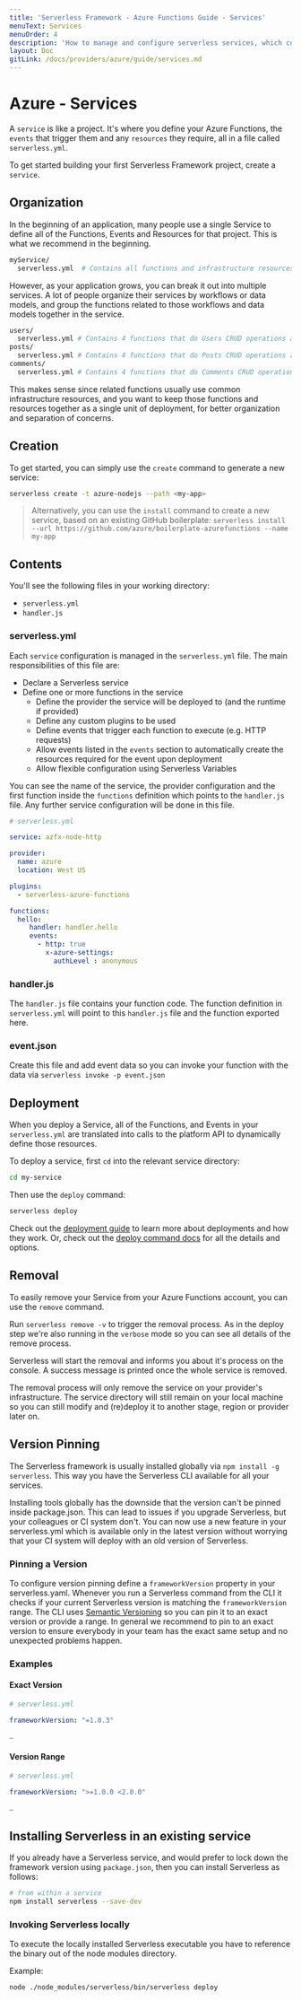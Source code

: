 ```yaml
---
title: 'Serverless Framework - Azure Functions Guide - Services'
menuText: Services
menuOrder: 4
description: 'How to manage and configure serverless services, which contain your Azure Functions, their events and resources.'
layout: Doc
gitLink: /docs/providers/azure/guide/services.md
---
```


# Azure - Services

A `service` is like a project.  It's where you define your Azure Functions, the
`events` that trigger them and any  `resources` they require, all in a file
called `serverless.yml`.

To get started building your first Serverless Framework project, create a
`service`.

## Organization

In the beginning of an application, many people use a single Service to define
all of the Functions, Events and Resources for that project.  This is what we
recommend in the beginning.

```bash
myService/
  serverless.yml  # Contains all functions and infrastructure resources
```

However, as your application grows, you can break it out into multiple services.
A lot of people organize their services by workflows or data models, and group
the functions related to those workflows and data models together in the service.

```bash
users/
  serverless.yml # Contains 4 functions that do Users CRUD operations and the Users database
posts/
  serverless.yml # Contains 4 functions that do Posts CRUD operations and the Posts database
comments/
  serverless.yml # Contains 4 functions that do Comments CRUD operations and the Comments database
```

This makes sense since related functions usually use common infrastructure
resources, and you want to keep those functions and resources together as a
single unit of deployment, for better organization and separation of concerns.

## Creation

To get started, you can simply use the `create` command to generate a new service:

```bash
serverless create -t azure-nodejs --path <my-app>
```

> Alternatively, you can use the `install` command to create a new service, based on an existing GitHub boilerplate: `serverless install --url https://github.com/azure/boilerplate-azurefunctions --name my-app`

## Contents

You'll see the following files in your working directory:
- `serverless.yml`
- `handler.js`

### serverless.yml

Each `service` configuration is managed in the `serverless.yml` file. The main responsibilities of this file are:

- Declare a Serverless service
- Define one or more functions in the service
    - Define the provider the service will be deployed to (and the runtime if provided)
    - Define any custom plugins to be used
    - Define events that trigger each function to execute (e.g. HTTP requests)
    - Allow events listed in the `events` section to automatically create the resources required for the event upon deployment
    - Allow flexible configuration using Serverless Variables

You can see the name of the service, the provider configuration and the first function inside the `functions` definition which points to the `handler.js` file. Any further service configuration will be done in this file.

```yml
# serverless.yml

service: azfx-node-http

provider:
  name: azure
  location: West US

plugins:
  - serverless-azure-functions

functions:
  hello:
     handler: handler.hello
     events:
       - http: true
         x-azure-settings:
           authLevel : anonymous
```

### handler.js

The `handler.js` file contains your function code. The function definition in
`serverless.yml` will point to this `handler.js` file and the function exported
here.

### event.json

Create this file and add event data so you can invoke your function with the data
via `serverless invoke -p event.json`

## Deployment

When you deploy a Service, all of the Functions, and Events in your
`serverless.yml` are translated into calls to the platform API to dynamically
define those resources.

To deploy a service, first `cd` into the relevant service directory:

```bash
cd my-service
```

Then use the `deploy` command:

```bash
serverless deploy
```

Check out the [deployment guide](https://serverless.com/framework/docs/providers/azure/guide/deploying/)
to learn more about deployments and how they work.  Or, check out the
[deploy command docs](../../cli-reference/deploy) for all the details and options.

## Removal

To easily remove your Service from your Azure Functions account, you can use the
`remove` command.

Run `serverless remove -v` to trigger the removal process. As in the deploy step
we're also running in the `verbose` mode so you can see all details of the remove
process.

Serverless will start the removal and informs you about it's process on the
console. A success message is printed once the whole service is removed.

The removal process will only remove the service on your provider's
infrastructure. The service directory will still remain on your local machine so
you can still modify and (re)deploy it to another stage, region or provider later
on.

## Version Pinning

The Serverless framework is usually installed globally via `npm install -g
serverless`. This way you have the Serverless CLI available for all your
services.

Installing tools globally has the downside that the version can't be pinned
inside package.json. This can lead to issues if you upgrade Serverless, but your
colleagues or CI system don't. You can now use a new feature in your
serverless.yml which is available only in the latest version without worrying
that your CI system will deploy with an old version of Serverless.

### Pinning a Version

To configure version pinning define a `frameworkVersion` property in your
serverless.yaml. Whenever you run a Serverless command from the CLI it checks if
your current Serverless version is matching the `frameworkVersion` range. The CLI
uses [Semantic Versioning](http://semver.org/) so you can pin it to an exact
version or provide a range. In general we recommend to pin to an exact version to
ensure everybody in your team has the exact same setup and no unexpected problems
happen.

### Examples

#### Exact Version

```yml
# serverless.yml

frameworkVersion: "=1.0.3"

…
```

#### Version Range

```yml
# serverless.yml

frameworkVersion: ">=1.0.0 <2.0.0"

…
```

## Installing Serverless in an existing service

If you already have a Serverless service, and would prefer to lock down the
framework version using `package.json`, then you can install Serverless as
follows:

```bash
# from within a service
npm install serverless --save-dev
```

### Invoking Serverless locally

To execute the locally installed Serverless executable you have to reference the
binary out of the node modules directory.

Example:
```
node ./node_modules/serverless/bin/serverless deploy
```
